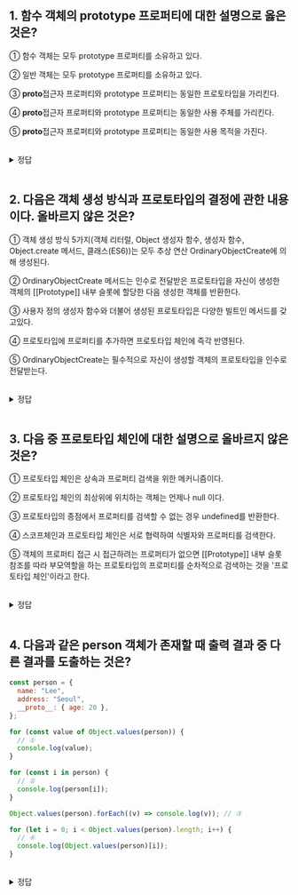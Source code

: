 ## 1. 함수 객체의 prototype 프로퍼티에 대한 설명으로 옳은 것은?

① 함수 객체는 모두 prototype 프로퍼티를 소유하고 있다.

② 일반 객체는 모두 prototype 프로퍼티를 소유하고 있다.

③ **proto**접근자 프로퍼티와 prototype 프로퍼티는 동일한 프로토타입을 가리킨다.

④ **proto**접근자 프로퍼티와 prototype 프로퍼티는 동일한 사용 주체를 가리킨다.

⑤ **proto**접근자 프로퍼티와 prototype 프로퍼티는 동일한 사용 목적을 가진다.

<br/>
<details>
<summary>정답</summary>
<pre>
③번.
① 생성자 함수로서 호출할 수 없는 함수, non-constructor인 화살표 함수와 메서드 축약 표현으로 정의한 메서드는 prototype 프로퍼티를 소유하지 않으며 프로토타입도 생성하지 않는다.
② prototype 프로퍼티는 생성자 함수로서 호출 할 수 있는 함수 객체만 소유하고 있다.
③ 둘 다 프로토타입의 참조를 가리킨다.
④ 
__proto__ 접근자 프로퍼티 : 모든 객체 
prototype 프로퍼티 : 생성자 함수
⑤ 
__proto__ 접근자 프로퍼티 : 객체가 자신의 프로토타입에 접근 혹은 변경하기 위해 사용
prototype 프로퍼티 : 생성자 함수가 생성할 객체의 프로토타입을 할당하기 위해 사용
</pre>
</details>
<br/>

## 2. 다음은 객체 생성 방식과 프로토타입의 결정에 관한 내용이다. 올바르지 않은 것은?

① 객체 생성 방식 5가지(객체 리터럴, Object 생성자 함수, 생성자 함수, Object.create 메서드, 클래스(ES6))는 모두 추상 연산 OrdinaryObjectCreate에 의해 생성된다.

② OrdinaryObjectCreate 메서드는 인수로 전달받은 프로토타입을 자신이 생성한 객체의 [[Prototype]] 내부 슬롯에 할당한 다음 생성한 객체를 반환한다.

③ 사용자 정의 생성자 함수와 더불어 생성된 프로토타입은 다양한 빌트인 메서드를 갖고있다.

④ 프로토타입에 프로퍼티를 추가하면 프로토타입 체인에 즉각 반영된다.

⑤ OrdinaryObjectCreate는 필수적으로 자신이 생성할 객체의 프로토타입을 인수로 전달받는다.

<br/>
<details>
<summary>정답</summary>
<pre>
③ 사용자 정의 생성자 함수와 더불어 생성된 프로토타입의 프로퍼티는 constructor 뿐이다.
</pre>
</details>
<br/>

## 3. 다음 중 프로토타입 체인에 대한 설명으로 올바르지 않은 것은?

① 프로토타입 체인은 상속과 프로퍼티 검색을 위한 메커니즘이다.

② 프로토타입 체인의 최상위에 위치하는 객체는 언제나 null 이다.

③ 프로토타입의 종점에서 프로퍼티를 검색할 수 없는 경우 undefined를 반환한다.

④ 스코프체인과 프로토타입 체인은 서로 협력하여 식별자와 프로퍼티를 검색한다.

⑤ 객체의 프로퍼티 접근 시 접근하려는 프로퍼티가 없으면 [[Prototype]] 내부 슬롯 참조를 따라 부모역할을 하는 프로토타입의 프로퍼티를 순차적으로 검색하는 것을 '프로토타입 체인'이라고 한다.

<br/>
<details>
<summary>정답</summary>
<pre>

② 프로토타입 체인의 최상위에 위치하는 객체는 언제나 Object.prototype 이다.

</pre>
</details>
<br/>

## 4. 다음과 같은 person 객체가 존재할 때 출력 결과 중 다른 결과를 도출하는 것은?

```jsx
const person = {
  name: "Lee",
  address: "Seoul",
  __proto__: { age: 20 },
};

for (const value of Object.values(person)) {
  // ①
  console.log(value);
}

for (const i in person) {
  // ②
  console.log(person[i]);
}

Object.values(person).forEach((v) => console.log(v)); // ③

for (let i = 0; i < Object.values(person).length; i++) {
  // ④
  console.log(Object.values(person)[i]);
}
```

<br/>
<details>
<summary>정답</summary>
<pre>
② for...in 문은 객체의 프로토타입 체인 상에 존재하는 모든 프로토타입의 프로퍼티 중에서 프로퍼티 어트리뷰트 [[Enumerable]]의 값이 true인 프로퍼티를 순회하며 열거한다.
> Lee
> Seoul
> 20
</pre>
</details>
